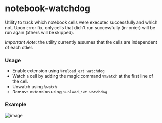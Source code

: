 # notebook-watchdog
Utility to track which notebook cells were executed successfully and which not.
Upon error fix, only cells that didn't run successfully (in-order) will be run again (others will be skipped).

*Important Note*: the utility currently assumes that the cells are independent of each other. 

### Usage

- Enable extension using `%reload_ext watchdog`
- Watch a cell by adding the magic command `%%watch` at the first line of the cell.
- Unwatch using `%watch`
- Remove extension using `%unload_ext watchdog`


### Example

![image](https://user-images.githubusercontent.com/43947333/159772980-459109dc-4cc7-4d9a-9f3a-d33e27a80eaf.png)
